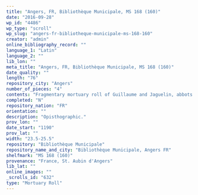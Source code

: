 ```yaml
---
title: "Angers, FR, Bibliothèque Municipale, MS 168 (160)"
date: "2016-09-28"
wp_id: "4486"
wp_type: "scroll"
wp_slug: "angers-fr-bibliotheque-municipale-ms-168-160"
creator: "admin"
online_bibliography_record: ""
language_1: "Latin"
language_2: ""
lib_lon: ""
meta_title: "Angers, FR, Bibliothèque Municipale, MS 168 (160)"
date_quality: ""
length: "76"
repository_city: "Angers"
number_of_pieces: "4"
contents: "Fragmentary mortuary roll of Guillaume and Jaguelin, abbots of St. Aubin d'Angers."
completed: "N"
repository_nation: "FR"
orientation: ""
description: "Opisthographic."
prov_lon: ""
date_start: "1190"
prov_lat: ""
width: "23.5-25.5"
repository: "Bibliothèque Municipale"
repository_name_and_city: "Bibliothèque Municipale, Angers FR"
shelfmark: "MS 168 (160)"
provenance: "France, St. Aubin d'Angers"
lib_lat: ""
online_images: ""
_scrolls_id: "632"
type: "Mortuary Roll"
---
```



